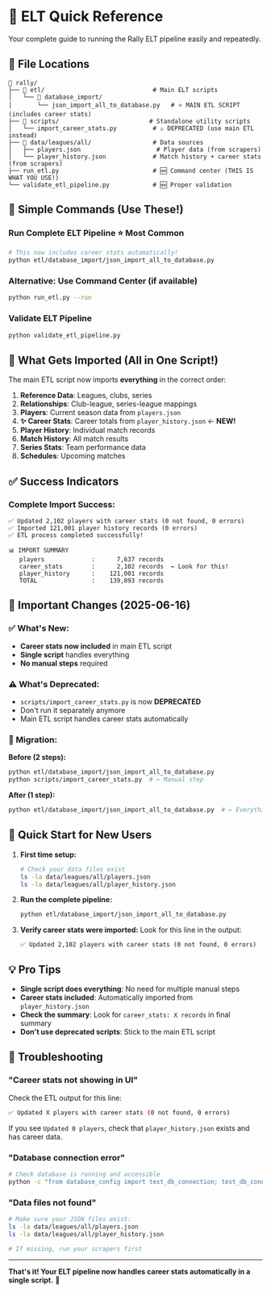 # 🚀 ELT Quick Reference

Your complete guide to running the Rally ELT pipeline easily and repeatedly.

## 📁 File Locations

```
📂 rally/
├── 📁 etl/                              # Main ELT scripts
│   └── 📁 database_import/
│       └── json_import_all_to_database.py   # ⭐ MAIN ETL SCRIPT (includes career stats)
├── 📁 scripts/                         # Standalone utility scripts
│   └── import_career_stats.py          # ⚠️ DEPRECATED (use main ETL instead)
├── 📁 data/leagues/all/                 # Data sources
│   ├── players.json                     # Player data (from scrapers)
│   └── player_history.json             # Match history + career stats (from scrapers)
├── run_etl.py                          # 🆕 Command center (THIS IS WHAT YOU USE!)
└── validate_etl_pipeline.py            # 🆕 Proper validation
```

## 🎯 Simple Commands (Use These!)

### **Run Complete ELT Pipeline** ⭐ Most Common
```bash
# This now includes career stats automatically!
python etl/database_import/json_import_all_to_database.py
```

### **Alternative: Use Command Center** (if available)
```bash
python run_etl.py --run
```

### **Validate ELT Pipeline**
```bash
python validate_etl_pipeline.py
```

## 🔄 What Gets Imported (All in One Script!)

The main ETL script now imports **everything** in the correct order:

1. **Reference Data**: Leagues, clubs, series
2. **Relationships**: Club-league, series-league mappings  
3. **Players**: Current season data from `players.json`
4. **✨ Career Stats**: Career totals from `player_history.json` ← **NEW!**
5. **Player History**: Individual match records
6. **Match History**: All match results
7. **Series Stats**: Team performance data
8. **Schedules**: Upcoming matches

## ✅ Success Indicators

### **Complete Import Success:**
```
✅ Updated 2,102 players with career stats (0 not found, 0 errors)
✅ Imported 121,001 player history records (0 errors)
✅ ETL process completed successfully!

📊 IMPORT SUMMARY
   players             :      7,637 records
   career_stats        :      2,102 records  ← Look for this!
   player_history      :    121,001 records
   TOTAL               :    139,893 records
```

## 🚨 Important Changes (2025-06-16)

### **✅ What's New:**
- **Career stats now included** in main ETL script
- **Single script** handles everything 
- **No manual steps** required

### **⚠️ What's Deprecated:**
- `scripts/import_career_stats.py` is now **DEPRECATED**
- Don't run it separately anymore
- Main ETL script handles career stats automatically

### **🔄 Migration:**
**Before (2 steps):**
```bash
python etl/database_import/json_import_all_to_database.py
python scripts/import_career_stats.py  # ← Manual step
```

**After (1 step):**
```bash
python etl/database_import/json_import_all_to_database.py  # ← Everything included!
```

## 🎯 Quick Start for New Users

1. **First time setup:**
   ```bash
   # Check your data files exist
   ls -la data/leagues/all/players.json
   ls -la data/leagues/all/player_history.json
   ```

2. **Run the complete pipeline:**
   ```bash
   python etl/database_import/json_import_all_to_database.py
   ```

3. **Verify career stats were imported:**
   Look for this line in the output:
   ```
   ✅ Updated 2,102 players with career stats (0 not found, 0 errors)
   ```

## 💡 Pro Tips

- **Single script does everything**: No need for multiple manual steps
- **Career stats included**: Automatically imported from `player_history.json`
- **Check the summary**: Look for `career_stats: X records` in final summary
- **Don't use deprecated scripts**: Stick to the main ETL script

## 🚨 Troubleshooting

### **"Career stats not showing in UI"**
Check the ETL output for this line:
```bash
✅ Updated X players with career stats (0 not found, 0 errors)
```
If you see `Updated 0 players`, check that `player_history.json` exists and has career data.

### **"Database connection error"**
```bash
# Check database is running and accessible
python -c "from database_config import test_db_connection; test_db_connection()"
```

### **"Data files not found"**
```bash
# Make sure your JSON files exist:
ls -la data/leagues/all/players.json
ls -la data/leagues/all/player_history.json

# If missing, run your scrapers first
```

---

**That's it! Your ELT pipeline now handles career stats automatically in a single script.** 🚀 